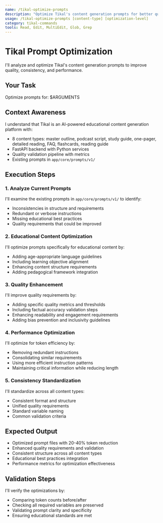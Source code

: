 ```yaml
---
name: /tikal-optimize-prompts
description: "Optimize Tikal's content generation prompts for better quality and performance"
usage: /tikal-optimize-prompts [content-type] [optimization-level]
category: tikal-commands
tools: Read, Edit, MultiEdit, Glob, Grep
---
```


# Tikal Prompt Optimization

I'll analyze and optimize Tikal's content generation prompts to improve quality, consistency, and performance.

## Your Task
Optimize prompts for: $ARGUMENTS

## Context Awareness
I understand that Tikal is an AI-powered educational content generation platform with:
- 8 content types: master outline, podcast script, study guide, one-pager, detailed reading, FAQ, flashcards, reading guide
- FastAPI backend with Python services
- Quality validation pipeline with metrics
- Existing prompts in `app/core/prompts/v1/`

## Execution Steps

### 1. **Analyze Current Prompts**
I'll examine the existing prompts in `app/core/prompts/v1/` to identify:
- Inconsistencies in structure and requirements
- Redundant or verbose instructions
- Missing educational best practices
- Quality requirements that could be improved

### 2. **Educational Content Optimization**
I'll optimize prompts specifically for educational content by:
- Adding age-appropriate language guidelines
- Including learning objective alignment
- Enhancing content structure requirements
- Adding pedagogical framework integration

### 3. **Quality Enhancement**
I'll improve quality requirements by:
- Adding specific quality metrics and thresholds
- Including factual accuracy validation steps
- Enhancing readability and engagement requirements
- Adding bias prevention and inclusivity guidelines

### 4. **Performance Optimization**
I'll optimize for token efficiency by:
- Removing redundant instructions
- Consolidating similar requirements
- Using more efficient instruction patterns
- Maintaining critical information while reducing length

### 5. **Consistency Standardization**
I'll standardize across all content types:
- Consistent format and structure
- Unified quality requirements
- Standard variable naming
- Common validation criteria

## Expected Output
- Optimized prompt files with 20-40% token reduction
- Enhanced quality requirements and validation
- Consistent structure across all content types
- Educational best practices integration
- Performance metrics for optimization effectiveness

## Validation Steps
I'll verify the optimizations by:
- Comparing token counts before/after
- Checking all required variables are preserved
- Validating prompt clarity and specificity
- Ensuring educational standards are met